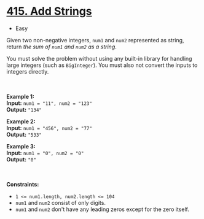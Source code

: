 # [415. Add Strings](https://leetcode.com/problems/add-strings/description/)

- Easy

Given two non-negative integers, `num1` and `num2` represented as string, return _the sum of `num1` and `num2` as a
string_.

You must solve the problem without using any built-in library for handling large integers (such as `BigInteger`). You
must also not convert the inputs to integers directly.

<br><br>
**Example 1:** \
**Input:** `num1 = "11", num2 = "123"` \
**Output:** `"134"`

**Example 2:** \
**Input:** `num1 = "456", num2 = "77"` \
**Output:** `"533"`

**Example 3:** \
**Input:** `num1 = "0", num2 = "0"` \
**Output:** `"0"`

<br><br>
**Constraints:**

- `1 <= num1.length, num2.length <= 104`
- `num1` and `num2` consist of only digits.
- `num1` and `num2` don't have any leading zeros except for the zero itself.